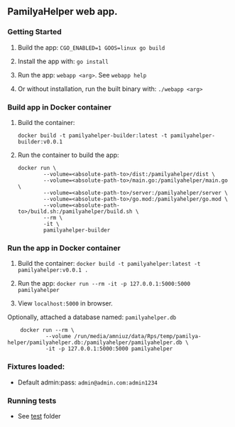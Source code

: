 ## PamilyaHelper web app.

### Getting Started

1. Build the app: `CGO_ENABLED=1 GOOS=linux go build`

2. Install the app with: `go install`

3. Run the app: `webapp <arg>`. See `webapp help`

4. Or without installation, run the built binary with: `./webapp <arg>`

### Build app in Docker container

1.  Build the container:

        docker build -t pamilyahelper-builder:latest -t pamilyahelper-builder:v0.0.1

2.  Run the container to build the app:

        docker run \
                --volume=<absolute-path-to>/dist:/pamilyahelper/dist \
                --volume=<absolute-path-to>/main.go:/pamilyahelper/main.go \
                --volume=<absolute-path-to>/server:/pamilyahelper/server \
                --volume=<absolute-path-to>/go.mod:/pamilyahelper/go.mod \
                --volume=<absolute-path-to>/build.sh:/pamilyahelper/build.sh \
                --rm \
                -it \
                pamilyahelper-builder

### Run the app in Docker container

1. Build the container: `docker build -t pamilyahelper:latest -t pamilyahelper:v0.0.1 .`

2. Run the app: `docker run --rm -it -p 127.0.0.1:5000:5000 pamilyahelper`

3. View `localhost:5000` in browser.

Optionally, attached a database named: `pamilyahelper.db`

        docker run --rm \
                --volume /run/media/amniuz/data/Rps/temp/pamilya-helper/pamilyahelper.db:/pamilyahelper/pamilyahelper.db \
                -it -p 127.0.0.1:5000:5000 pamilyahelper

### Fixtures loaded:

- Default admin:pass: `admin@admin.com:admin1234`

### Running tests

- See [test](test) folder

